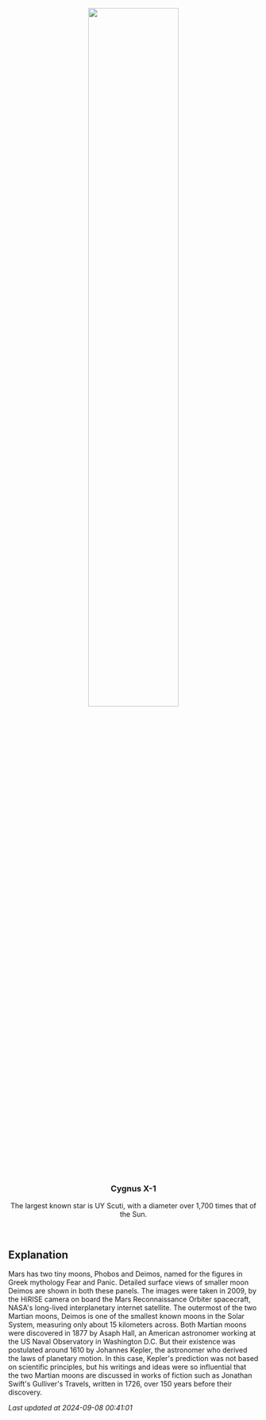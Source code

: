 <p align='center'>
    <img src='https://apod.nasa.gov/apod/image/2409/PIA11826_c.jpg' width='60%' />
    <h3 align="center">Cygnus X-1</h3>
    <p align="center">The largest known star is UY Scuti, with a diameter over 1,700 times that of the Sun.</p>
</p>
<br/>

Explanation
--
Mars has two tiny moons, Phobos and Deimos, named for the figures in Greek mythology Fear and Panic. Detailed surface views of smaller moon Deimos are shown in both these panels. The images were taken in 2009, by the HiRISE camera on board the Mars Reconnaissance Orbiter spacecraft, NASA's long-lived interplanetary internet satellite. The outermost of the two Martian moons, Deimos is one of the smallest known moons in the Solar System, measuring only about 15 kilometers across.  Both Martian moons were discovered in 1877 by Asaph Hall, an American astronomer working at the US Naval Observatory in Washington D.C. But their existence was postulated around 1610 by Johannes Kepler, the astronomer who derived the laws of planetary motion. In this case, Kepler's prediction was not based on scientific principles, but his writings and ideas were so influential that the two Martian moons are discussed in works of fiction such as Jonathan Swift's Gulliver's Travels, written in 1726, over 150 years before their discovery.


*Last updated at 2024-09-08 00:41:01*
